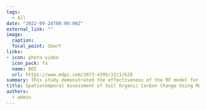 ```yaml
---
tags:
  - All
date: "2022-09-24T00:00:00Z"
external_link: ""
image:
  caption: 
  focal_point: Smart
links:
- icon: photo-video
  icon_pack: fa
  name: DOI
  url: https://www.mdpi.com/2073-4395/12/3/628
summary: This study demonstrated the effectiveness of the RF model for predicting the spatiotemporal patterns of SOC content of the oasis and arid-agroecosystem area which the approach may be utilized in other similarly arid conditions. In general, the results showed that the RF model could be used for mapping the spatiotemporal dynamics of SOC content. 
title: Spatiotemporal Assessment of Soil Organic Carbon Change Using Machine-Learning in Arid Regions
authors: 
  - admin
---
```

